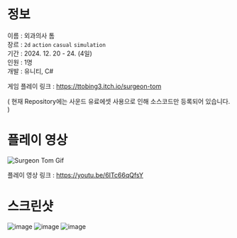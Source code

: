 # 정보
이름 : 외과의사 톰 <br>
장르 : `2d` `action` `casual` `simulation` <br>
기간 : 2024. 12. 20 - 24. (4일) <br>
인원 : 1명 <br>
개발 : 유니티, C#

게임 플레이 링크 : https://ttobing3.itch.io/surgeon-tom

( 현재 Repository에는 사운드 유료에셋 사용으로 인해 소스코드만 등록되어 있습니다. )

# 플레이 영상
![Surgeon Tom Gif](https://github.com/user-attachments/assets/116c4065-dbaf-419d-82ba-244e7114208f)

플레이 영상 링크 : https://youtu.be/6ITc66qQfsY

# 스크린샷
![image](https://github.com/user-attachments/assets/2e666175-8349-4e1a-a0f1-f840537c785c)
![image](https://github.com/user-attachments/assets/563ede15-93a9-407b-9994-fd2e93c6acb3)
![image](https://github.com/user-attachments/assets/4f9480c8-294c-4f9f-b870-9d43bc96eaf5)
